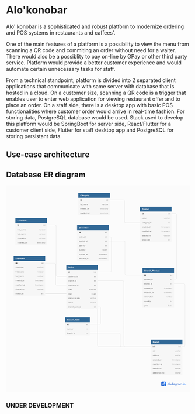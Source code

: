 # Alo'konobar

Alo' konobar is a sophisticated and robust platform to modernize ordering and POS systems in restaurants and caffees'.

One of the main features of a platform is a possibility to view the menu from scanning a QR code and commiting an order without need for a waiter. There would also be a possiblity to pay on-line by GPay or other third party service. Platform would provide a better customer experience and would automate certain unnecessary tasks for staff.

From a technical standpoint, platform is divided into 2 separated client applications that communicate with same server with database that is hosted in a cloud.
On a customer size, scanning a QR code is a trigger that enables user to enter web application for viewing restaurant offer and to place an order. On a staff side, there is a desktop app with basic POS functionalities where customer order would arrive in real-time fashion. For storing data, PostgreSQL database would be used. Stack used to develop this platform would be SpringBoot for server side, React/Flutter for a customer client side, Flutter for staff desktop app and PostgreSQL for storing persistant data.

## Use-case architecture

## Database ER diagram

![ER diagram](./documentation/database_schema.png)

### UNDER DEVELOPMENT

